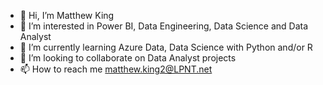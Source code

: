 - 👋 Hi, I’m Matthew King
- 👀 I’m interested in Power BI, Data Engineering, Data Science and Data Analyst
- 🌱 I’m currently learning Azure Data, Data Science with Python and/or R
- 💞️ I’m looking to collaborate on Data Analyst projects
- 📫 How to reach me matthew.king2@LPNT.net

<!---
mattkingLPNT/mattkingLPNT is a ✨ special ✨ repository because its `README.md` (this file) appears on your GitHub profile.
You can click the Preview link to take a look at your changes.
--->
